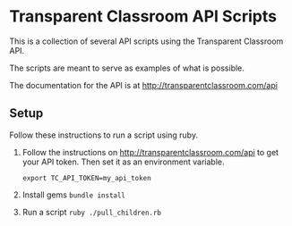 # Transparent Classroom API Scripts

This is a collection of several API scripts using the Transparent Classroom API.

The scripts are meant to serve as examples of what is possible.

The documentation for the API is at http://transparentclassroom.com/api

## Setup

Follow these instructions to run a script using ruby.

1. Follow the instructions on http://transparentclassroom.com/api to get your API token. Then set it as an environment variable.

    ```export TC_API_TOKEN=my_api_token```

1. Install gems ```bundle install```

1. Run a script ```ruby ./pull_children.rb```

